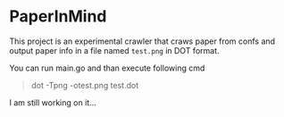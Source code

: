 # PaperInMind
This project is an experimental crawler that craws paper from confs and output paper info in a file named `test.png` in DOT format.

You can run main.go and than execute following cmd
>dot -Tpng -otest.png test.dot

I am still working on it...